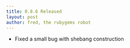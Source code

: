 ```yaml
---
title: 0.8.6 Released
layout: post
author: fred, the rubygems robot
---
```


* Fixed a small bug with shebang construction
